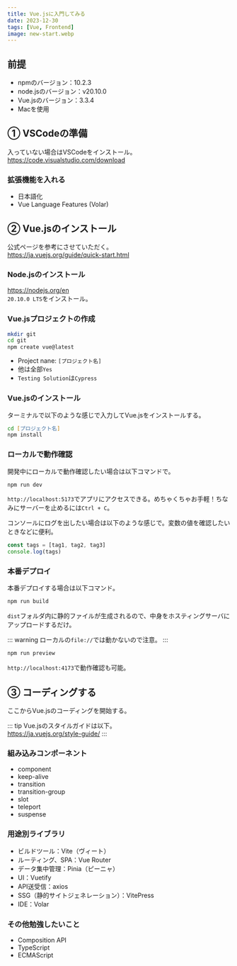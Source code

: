```yaml
---
title: Vue.jsに入門してみる
date: 2023-12-30
tags: [Vue, Frontend]
image: new-start.webp
---
```


## 前提
* npmのバージョン：10.2.3
* node.jsのバージョン：v20.10.0
* Vue.jsのバージョン：3.3.4
* Macを使用


## ① VSCodeの準備
入っていない場合はVSCodeをインストール。  
https://code.visualstudio.com/download

### 拡張機能を入れる
* 日本語化
* Vue Language Features (Volar)


## ② Vue.jsのインストール
公式ページを参考にさせていただく。  
https://ja.vuejs.org/guide/quick-start.html

### Node.jsのインストール
https://nodejs.org/en  
`20.10.0 LTS`をインストール。

### Vue.jsプロジェクトの作成
  
```zsh
mkdir git
cd git
npm create vue@latest
```

* Project nane: `[プロジェクト名]`
* 他は全部`Yes`
* `Testing Solution`は`Cypress`

### Vue.jsのインストール
ターミナルで以下のような感じで入力してVue.jsをインストールする。

```zsh
cd [プロジェクト名]
npm install
```

### ローカルで動作確認
開発中にローカルで動作確認したい場合は以下コマンドで。
  
```zsh
npm run dev
```

`http://localhost:5173`でアプリにアクセスできる。めちゃくちゃお手軽！ちなみにサーバーを止めるには`Ctrl + C`。

コンソールにログを出したい場合は以下のような感じで。変数の値を確認したいときなどに便利。

```js
const tags = [tag1, tag2, tag3]
console.log(tags)
```


### 本番デプロイ
本番デプロイする場合は以下コマンド。

```zsh
npm run build
```

`dist`フォルダ内に静的ファイルが生成されるので、中身をホスティングサーバにアップロードするだけ。

::: warning
ローカルの`file://`では動かないので注意。
:::

```zsh
npm run preview
```

`http://localhost:4173`で動作確認も可能。


## ③ コーディングする
ここからVue.jsのコーディングを開始する。

::: tip
Vue.jsのスタイルガイドは以下。  
https://ja.vuejs.org/style-guide/
:::


### 組み込みコンポーネント

* component
* keep-alive
* transition
* transition-group
* slot
* teleport
* suspense


### 用途別ライブラリ

* ビルドツール：Vite（ヴィート）
* ルーティング、SPA：Vue Router
* データ集中管理：Pinia（ピーニャ）
* UI：Vuetify
* API送受信：axios
* SSG（静的サイトジェネレーション）：VitePress
* IDE：Volar


### その他勉強したいこと

* Composition API
* TypeScript
* ECMAScript
